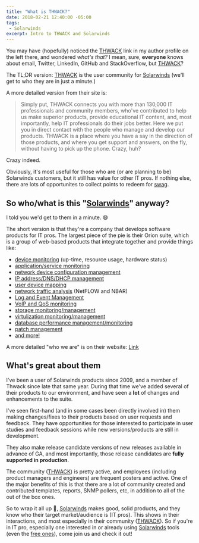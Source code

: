 ```yaml
---
title: "What is THWACK?"
date: 2018-02-21 12:40:00 -05:00
tags:
 - Solarwinds
excerpt: Intro to THWACK and Solarwinds
---
```


You may have (hopefully) noticed the [THWACK][thwack-link] link in my author profile on the left there, and wondered *what's that?*
I mean, sure, **everyone** knows about email, Twitter, LinkedIn, GitHub and StackOverflow, but [THWACK][thwack-link]?

The TL;DR version: [THWACK][thwack-link] is the user community for [Solarwinds][solarwinds-link] (we'll get to who they are in just a minute.)

A more detailed version from their site is:
>Simply put, THWACK connects you with more than 130,000 IT professionals and community members, who've contributed to help us make superior products, provide educational IT content, and, most importantly, help IT professionals do their jobs better.  Here we put you in direct contact with the people who manage and develop our products. THWACK is a place where you have a say in the direction of those products, and where you get support and answers, on the fly, without having to pick up the phone.  Crazy, huh?

Crazy indeed.

Obviously, it's most useful for those who are (or are planning to be) Solarwinds customers, but it still has value for other IT pros. If nothing else, there are lots of opportunites to collect points to redeem for [swag][store-link].

## So who/what is this "[Solarwinds][solarwinds-link]" anyway?

I told you we'd get to them in a minute. :smile:

The short version is that they're a company that develops software products for IT pros. The largest piece of the pie is their Orion suite, which is a group of web-based products that integrate together and provide things like:

* [device monitoring][npm-link] (up-time, resource usage, hardware status)
* [application/service monitoring][sam-link]
* [network device configuration management][ncm-link]
* [IP address/DNS/DHCP management][ipam-link]
* [user device mapping][udt-link]
* [network traffic analysis][nta-link] (NetFLOW and NBAR)
* [Log and Event Management][lem-link]
* [VoIP and QoS monitoring][vqm-link]
* [storage monitoring/management][srm-link]
* [virtulization monitoring/management][vman-link]
* [database performance management/monitoring][dpa-link]
* [patch management][pman-link]
* [and more!](https://www.solarwinds.com/downloads)

A more detailed "who we are" is on their website: [Link][swcompany-link]

## What's great about them

I've been a user of Solarwinds products since 2009, and a member of Thwack since late that same year. During that time we've added several of their products to our environment, and have seen a **lot** of changes and enhancements to the suite.

I've seen first-hand (and in some cases been directly involved in) them making changes/fixes to their products based on user requests and feedback. They have opportunities for those interested to participate in user studies and feedback sessions while new versions/products are still in development.

They also make release candidate versions of new releases available in advance of GA, and most importantly, those release candidates are **fully supported in production**.

The community ([THWACK][thwack-link]) is pretty active, and employees (including product managers and engineers) are frequent posters and active. One of the major benefits of this is that there are a lot of community created and contributed templates, reports, SNMP pollers, etc, in addition to all of the out of the box ones.

So to wrap it all up :gift:, [Solarwinds][solarwinds-link] makes good, solid products, and they know who their target market/audience is (IT pros). This shows in their interactions, and most especially in their community ([THWACK][thwack-link]). So if you're in IT pro, especially one interested in or already using [Solarwinds][solarwinds-link] tools (even the [free ones][freetools-link]), come join us and check it out!

[thwack-link]:https://thwack.solarwinds.com/welcome
[solarwinds-link]:https://www.solarwinds.com
[gs-link]: https://thwack.solarwinds.com/community/solarwinds-community/announcements/blog/2017/10/06/you-dont-know-thwack--the-onboarding-mission
[store-link]:https://thwack.solarwinds.com/store
[swcompany-link]:https://www.solarwinds.com/company/home
[ncm-link]:https://www.solarwinds.com/network-configuration-manager
[ipam-link]:https://www.solarwinds.com/ip-address-manager
[dpa-link]:https://www.solarwinds.com/database-performance-analyzer
[vman-link]:https://www.solarwinds.com/virtualization-manager
[npm-link]:https://www.solarwinds.com/network-performance-monitor
[sam-link]:https://www.solarwinds.com/server-application-monitor
[udt-link]:https://www.solarwinds.com/user-device-tracker
[srm-link]:https://www.solarwinds.com/storage-resource-monitor
[nta-link]:https://www.solarwinds.com/netflow-traffic-analyzer
[vqm-link]:https://www.solarwinds.com/voip-network-quality-manager
[lem-link]:https://www.solarwinds.com/log-event-manager-software
[pman-link]:https://www.solarwinds.com/patch-manager
[freetools-link]: https://www.solarwinds.com/free-tools
